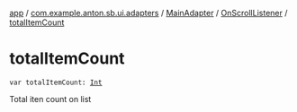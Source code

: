 [app](../../../index.md) / [com.example.anton.sb.ui.adapters](../../index.md) / [MainAdapter](../index.md) / [OnScrollListener](index.md) / [totalItemCount](./total-item-count.md)

# totalItemCount

`var totalItemCount: `[`Int`](https://kotlinlang.org/api/latest/jvm/stdlib/kotlin/-int/index.html)

Total iten count on list

